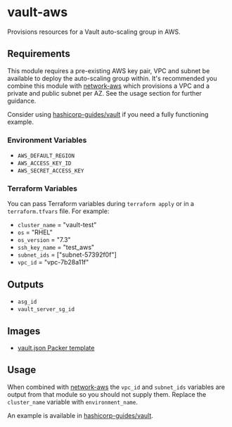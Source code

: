 # vault-aws

Provisions resources for a Vault auto-scaling group in AWS.

## Requirements

This module requires a pre-existing AWS key pair, VPC and subnet be available to
deploy the auto-scaling group within. It's recommended you combine this module
with [network-aws](https://github.com/hashicorp-modules/network-aws/) which
provisions a VPC and a private and public subnet per AZ. See the usage section
for further guidance.

Consider using [hashicorp-guides/vault](https://github.com/hashicorp-guides/vault/blob/master/terraform-aws/)
if you need a fully functioning example.

### Environment Variables

- `AWS_DEFAULT_REGION`
- `AWS_ACCESS_KEY_ID`
- `AWS_SECRET_ACCESS_KEY`

### Terraform Variables

You can pass Terraform variables during `terraform apply` or in a
`terraform.tfvars` file. For example:

- `cluster_name` = "vault-test"
- `os` = "RHEL"
- `os_version` = "7.3"
- `ssh_key_name` = "test_aws"
- `subnet_ids` = ["subnet-57392f0f"]
- `vpc_id` = "vpc-7b28a11f"

## Outputs

- `asg_id`
- `vault_server_sg_id`

## Images

- [vault.json Packer template](https://github.com/hashicorp-modules/packer-templates/blob/master/vault/vault.json)

## Usage

When combined with [network-aws](https://github.com/hashicorp-modules/network-aws/)
the `vpc_id` and `subnet_ids` variables are output from that module so you should
not supply them. Replace the `cluster_name` variable with `environment_name`.

An example is available in [hashicorp-guides/vault](https://github.com/hashicorp-guides/vault/blob/master/terraform-aws/main.tf).
